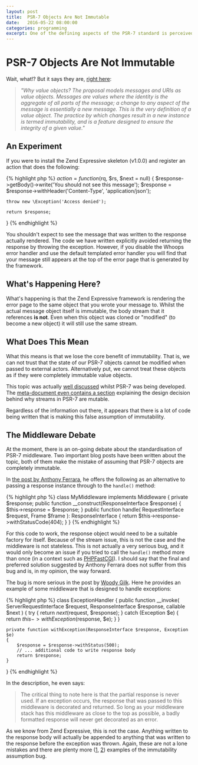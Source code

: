 ```yaml
---
layout: post
title:  PSR-7 Objects Are Not Immutable
date:   2016-05-22 08:00:00
categories: programming
excerpt: One of the defining aspects of the PSR-7 standard is perceived immutability. It is important to note that these objects are not completely immutable, and cannot be treated as such.
---
```


# PSR-7 Objects Are Not Immutable

Wait, what!? But it says they are, [right here](http://www.php-fig.org/psr/psr-7/meta/#why-value-objects):

> _"Why value objects? The proposal models messages and URIs as value objects._
> _Messages are values where the identity is the aggregate of all parts of the message; a change to any aspect of the message is essentially a new message. This is the very definition of a value object. The practice by which changes result in a new instance is termed immutability, and is a feature designed to ensure the integrity of a given value."_

## An Experiment

If you were to install the Zend Expressive skeleton (v1.0.0) and register an action that does the following:

{% highlight php %}
$action = function ($rq, $rs, $next = null) {
    $response->getBody()->write('You should not see this message');
    $response = $response->withHeader('Content-Type', 'application/json');

    throw new \Exception('Access denied');

    return $response;
}
{% endhighlight %}

You shouldn't expect to see the message that was written to the response actually rendered. The code we have written explicitly avoided returning the response by throwing the exception. However, if you disable the Whoops error handler and use the default templated error handler you will find that your message still appears at the top of the error page that is generated by the framework.

## What's Happening Here?

What's happening is that the Zend Expressive framework is rendering the error page to the same object that you wrote your message to. Whilst the actual message object itself is immutable, the body stream that it references **is not**. Even when this object was cloned or "modified" (to become a new object) it will still use the same stream.

## What Does This Mean

What this means is that we lose the core benefit of immutability. That is, we can not trust that the state of our PSR-7 objects cannot be modified when passed to external actors. Alternatively put, we cannot treat these objects as if they were completely immutable value objects.

This topic was actually [well discussed](https://evertpot.com/psr-7-issues/#the-issue-with-streams) whilst PSR-7 was being developed. The [meta-document even contains a section](http://www.php-fig.org/psr/psr-7/meta/#why-are-streams-mutable) explaining the design decision behind why streams in PSR-7 are mutable.

Regardless of the information out there, it appears that there is a lot of code being written that is making this false assumption of immutability.

## The Middleware Debate

At the moment, there is an on-going debate about the standardisation of PSR-7 middleware. Two important blog posts have been written about the topic, both of them make the mistake of assuming that PSR-7 objects are completely immutable.

In [the post by Anthony Ferrara](http://blog.ircmaxell.com/2016/05/all-about-middleware.html), he offers the following as an alternative to passing a response instance through to the `handle()` method:

{% highlight php %}
class MyMiddleware implements Middleware {
    private $response;
    public function __construct(ResponseInterface $response) {
        $this->response = $response;
    }
    public function handle(
        RequestInterface $request,
        Frame $frame
    ): ResponseInterface {
        return $this->response->withStatusCode(404);
    }
}
{% endhighlight %}

For this code to work, the response object would need to be a suitable factory for itself. Because of the stream issue, this is not the case and the middleware is not stateless. This is not actually a very serious bug, and it would only become an issue if you tried to call the `handle()` method more than once (in a context such as [PHPFastCGI](https://github.com/PHPFastCGI/FastCGIDaemon)). I should say that the final and preferred solution suggested by Anthony Ferrara does not suffer from this bug and is, in my opinion, the way forward.

The bug is more serious in the post by [Woody Gilk](http://shadowhand.me/all-about-psr-7-middleware/). Here he provides an example of some middleware that is designed to handle exceptions:

{% highlight php %}
class ExceptionHandler
{
    public function __invoke(
        ServerRequestInterface $request,
        ResponseInterface $response,
        callable $next
    ) {
        try {
            return $next($request, $response);
        } catch (Exception $e) {
            return $this->withException($response, $e);
        }
    }

    private function withException(ResponseInterface $response, Exception $e)
    {
        $response = $response->withStatus(500);
        // ... additional code to write response body
        return $response;
    }
}
{% endhighlight %}

In the description, he even says:

> The critical thing to note here is that the partial response is never used. If an exception occurs, the response that was passed to this middleware is decorated and returned. So long as your middleware stack has this middleware as close to the top as possible, a badly formatted response will never get decorated as an error.

As we know from Zend Expressive, this is not the case. Anything written to the response body will actually be appended to anything that was written to the response before the exception was thrown. Again, these are not a lone mistakes and there are plenty more ([1](https://github.com/oscarotero/psr7-middlewares/blob/f2ff9003fbe29b35a12e288b2310c70c606b0985/src/Middleware/ErrorHandler.php), [2](https://github.com/relayphp/Relay.Middleware/blob/bb6cb63fa083f4883469d449e48ce5025faf542e/src/ExceptionHandler.php)) examples of the immutability assumption bug.

